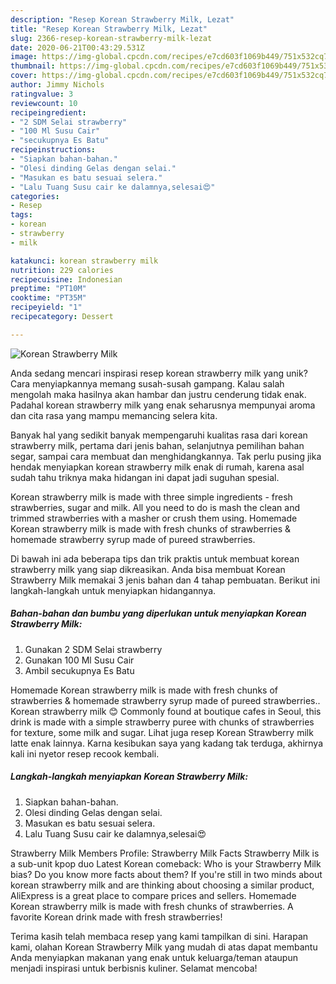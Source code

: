 ```yaml
---
description: "Resep Korean Strawberry Milk, Lezat"
title: "Resep Korean Strawberry Milk, Lezat"
slug: 2366-resep-korean-strawberry-milk-lezat
date: 2020-06-21T00:43:29.531Z
image: https://img-global.cpcdn.com/recipes/e7cd603f1069b449/751x532cq70/korean-strawberry-milk-foto-resep-utama.jpg
thumbnail: https://img-global.cpcdn.com/recipes/e7cd603f1069b449/751x532cq70/korean-strawberry-milk-foto-resep-utama.jpg
cover: https://img-global.cpcdn.com/recipes/e7cd603f1069b449/751x532cq70/korean-strawberry-milk-foto-resep-utama.jpg
author: Jimmy Nichols
ratingvalue: 3
reviewcount: 10
recipeingredient:
- "2 SDM Selai strawberry"
- "100 Ml Susu Cair"
- "secukupnya Es Batu"
recipeinstructions:
- "Siapkan bahan-bahan."
- "Olesi dinding Gelas dengan selai."
- "Masukan es batu sesuai selera."
- "Lalu Tuang Susu cair ke dalamnya,selesai😍"
categories:
- Resep
tags:
- korean
- strawberry
- milk

katakunci: korean strawberry milk 
nutrition: 229 calories
recipecuisine: Indonesian
preptime: "PT10M"
cooktime: "PT35M"
recipeyield: "1"
recipecategory: Dessert

---
```



![Korean Strawberry Milk](https://img-global.cpcdn.com/recipes/e7cd603f1069b449/751x532cq70/korean-strawberry-milk-foto-resep-utama.jpg)

Anda sedang mencari inspirasi resep korean strawberry milk yang unik? Cara menyiapkannya memang susah-susah gampang. Kalau salah mengolah maka hasilnya akan hambar dan justru cenderung tidak enak. Padahal korean strawberry milk yang enak seharusnya mempunyai aroma dan cita rasa yang mampu memancing selera kita.

Banyak hal yang sedikit banyak mempengaruhi kualitas rasa dari korean strawberry milk, pertama dari jenis bahan, selanjutnya pemilihan bahan segar, sampai cara membuat dan menghidangkannya. Tak perlu pusing jika hendak menyiapkan korean strawberry milk enak di rumah, karena asal sudah tahu triknya maka hidangan ini dapat jadi suguhan spesial.

Korean strawberry milk is made with three simple ingredients - fresh strawberries, sugar and milk. All you need to do is mash the clean and trimmed strawberries with a masher or crush them using. Homemade Korean strawberry milk is made with fresh chunks of strawberries &amp; homemade strawberry syrup made of pureed strawberries.


Di bawah ini ada beberapa tips dan trik praktis untuk membuat korean strawberry milk yang siap dikreasikan. Anda bisa membuat Korean Strawberry Milk memakai 3 jenis bahan dan 4 tahap pembuatan. Berikut ini langkah-langkah untuk menyiapkan hidangannya.

<!--inarticleads1-->

##### Bahan-bahan dan bumbu yang diperlukan untuk menyiapkan Korean Strawberry Milk:

1. Gunakan 2 SDM Selai strawberry
1. Gunakan 100 Ml Susu Cair
1. Ambil secukupnya Es Batu


Homemade Korean strawberry milk is made with fresh chunks of strawberries &amp; homemade strawberry syrup made of pureed strawberries.. Korean strawberry milk 😊 Commonly found at boutique cafes in Seoul, this drink is made with a simple strawberry puree with chunks of strawberries for texture, some milk and sugar. Lihat juga resep Korean Strawberry milk latte enak lainnya. Karna kesibukan saya yang kadang tak terduga, akhirnya kali ini nyetor resep recook kembali. 

<!--inarticleads2-->

##### Langkah-langkah menyiapkan Korean Strawberry Milk:

1. Siapkan bahan-bahan.
1. Olesi dinding Gelas dengan selai.
1. Masukan es batu sesuai selera.
1. Lalu Tuang Susu cair ke dalamnya,selesai😍


Strawberry Milk Members Profile: Strawberry Milk Facts Strawberry Milk is a sub-unit kpop duo Latest Korean comeback: Who is your Strawberry Milk bias? Do you know more facts about them? If you&#39;re still in two minds about korean strawberry milk and are thinking about choosing a similar product, AliExpress is a great place to compare prices and sellers. Homemade Korean strawberry milk is made with fresh chunks of strawberries. A favorite Korean drink made with fresh strawberries! 

Terima kasih telah membaca resep yang kami tampilkan di sini. Harapan kami, olahan Korean Strawberry Milk yang mudah di atas dapat membantu Anda menyiapkan makanan yang enak untuk keluarga/teman ataupun menjadi inspirasi untuk berbisnis kuliner. Selamat mencoba!
